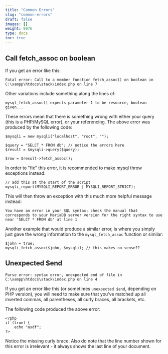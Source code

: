 ```yaml
---
title: "Common Errors"
slug: "common-errors"
draft: false
images: []
weight: 9976
type: docs
toc: true
---
```


## Call fetch_assoc on boolean
If you get an error like this:

    Fatal error: Call to a member function fetch_assoc() on boolean in C:\xampp\htdocs\stack\index.php on line 7

Other variations include something along the lines of:

    mysql_fetch_assoc() expects parameter 1 to be resource, boolean given...

These errors mean that there is something wrong with either your query (this is a PHP/MySQL error), or your referencing. The above error was produced by the following code:

    $mysqli = new mysqli("localhost", "root", "");
        
    $query = "SELCT * FROM db"; // notice the errors here
    $result = $mysqli->query($query);
        
    $row = $result->fetch_assoc();

In order to "fix" this error, it is recommended to make mysql throw exceptions instead:

    // add this at the start of the script
    mysqli_report(MYSQLI_REPORT_ERROR | MYSQLI_REPORT_STRICT);

This will then throw an exception with this much more helpful message instead:

    You have an error in your SQL syntax; check the manual that corresponds to your MariaDB server version for the right syntax to use near 'SELCT * FROM db' at line 1

Another example that would produce a similar error, is where you simply just gave the wrong information to the `mysql_fetch_assoc` function or similar:

    $john = true;
    mysqli_fetch_assoc($john, $mysqli); // this makes no sense??

## Unexpected $end
    Parse error: syntax error, unexpected end of file in C:\xampp\htdocs\stack\index.php on line 4

If you get an error like this (or sometimes `unexpected $end`, depending on PHP version), you will need to make sure that you've matched up all inverted commas, all parentheses, all curly braces, all brackets, etc.

The following code produced the above error:

    <?php
    if (true) {
        echo "asdf";
    ?>

Notice the missing curly brace. Also do note that the line number shown for this error is irrelevant - it always shows the last line of your document.


